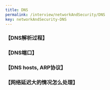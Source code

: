 ```yaml
---
title: DNS
permalink: /interview/networkAndSecurity/DNS
key: networkAndSecurity-DNS
---
```


### 【DNS解析过程】

### 【DNS端口】

### 【DNS hosts, ARP协议】

### 【网络延迟大的情况怎么处理】  